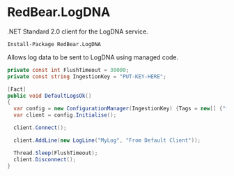 # RedBear.LogDNA
.NET Standard 2.0 client for the LogDNA service.

```
Install-Package RedBear.LogDNA
```

Allows log data to be sent to LogDNA using managed code.

```c#
private const int FlushTimeout = 30000;
private const string IngestionKey = "PUT-KEY-HERE";

[Fact]
public void DefaultLogsOk()
{
  var config = new ConfigurationManager(IngestionKey) {Tags = new[] {"foo", "bar"}};
  var client = config.Initialise();

  client.Connect();

  client.AddLine(new LogLine("MyLog", "From Default Client"));

  Thread.Sleep(FlushTimeout);
  client.Disconnect();
}
```
